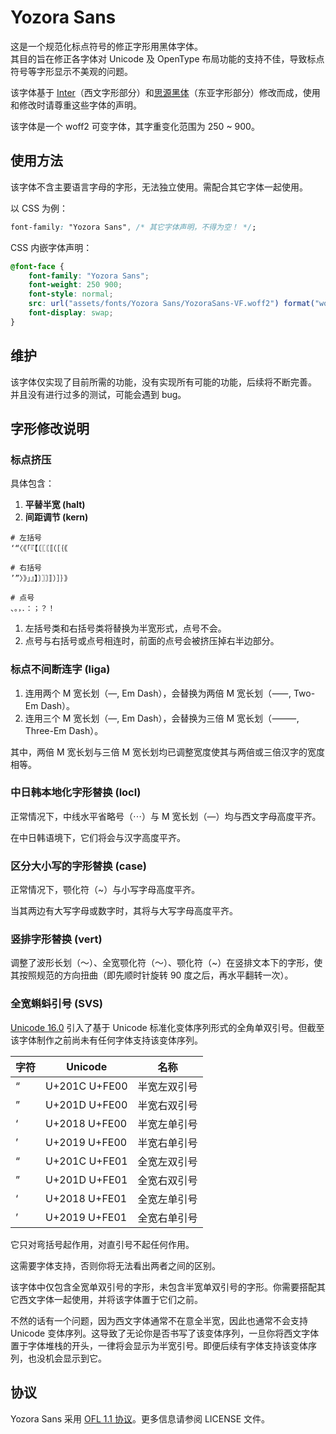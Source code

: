 # Yozora Sans

这是一个规范化标点符号的修正字形用黑体字体。\
其目的旨在修正各字体对 Unicode 及 OpenType 布局功能的支持不佳，导致标点符号等字形显示不美观的问题。

该字体基于 [Inter](https://github.com/rsms/inter)（西文字形部分）和[思源黑体](https://github.com/adobe-fonts/source-han-sans)（东亚字形部分）修改而成，使用和修改时请尊重这些字体的声明。

该字体是一个 woff2 可变字体，其字重变化范围为 250 ~ 900。

## 使用方法

该字体不含主要语言字母的字形，无法独立使用。需配合其它字体一起使用。

以 CSS 为例：

```css
font-family: "Yozora Sans", /* 其它字体声明，不得为空！ */;
```

CSS 内嵌字体声明：

```css
@font-face {
	font-family: "Yozora Sans";
	font-weight: 250 900;
	font-style: normal;
	src: url("assets/fonts/Yozora Sans/YozoraSans-VF.woff2") format("woff2");
	font-display: swap;
}
```

## 维护

该字体仅实现了目前所需的功能，没有实现所有可能的功能，后续将不断完善。\
并且没有进行过多的测试，可能会遇到 bug。

## 字形修改说明

### 标点挤压

具体包含：
1. **平替半宽 (halt)**
2. **间距调节 (kern)**

```
# 左括号
‘“〈《「『【〔〖〘〚（［｛｟

# 右括号
’”〉》」』】〕〗〙〛）］｝｠

# 点号
、。，．：；？！
```

1. 左括号类和右括号类将替换为半宽形式，点号不会。
2. 点号与右括号或点号相连时，前面的点号会被挤压掉右半边部分。

### 标点不间断连字 (liga)

1. 连用两个 M 宽长划（—, Em Dash），会替换为两倍 M 宽长划（⸺, Two-Em Dash）。
2. 连用三个 M 宽长划（—, Em Dash），会替换为三倍 M 宽长划（⸻, Three-Em Dash）。

其中，两倍 M 宽长划与三倍 M 宽长划均已调整宽度使其与两倍或三倍汉字的宽度相等。

### 中日韩本地化字形替换 (locl)

正常情况下，中线水平省略号（⋯）与 M 宽长划（—）均与西文字母高度平齐。

在中日韩语境下，它们将会与汉字高度平齐。

### 区分大小写的字形替换 (case)

正常情况下，颚化符（~）与小写字母高度平齐。

当其两边有大写字母或数字时，其将与大写字母高度平齐。

### 竖排字形替换 (vert)

调整了波形长划（〜）、全宽颚化符（～）、颚化符（~）在竖排文本下的字形，使其按照规范的方向扭曲（即先顺时针旋转 90 度之后，再水平翻转一次）。

### 全宽蝌蚪引号 (SVS)

[Unicode 16.0](https://www.unicode.org/versions/Unicode16.0.0/) 引入了基于 Unicode 标准化变体序列形式的全角单双引号。但截至该字体制作之前尚未有任何字体支持该变体序列。

字符 | Unicode | 名称
--- | --- | ---
“&#xfe00; | U+201C U+FE00 | 半宽左双引号
”&#xfe00; | U+201D U+FE00 | 半宽右双引号
‘&#xfe00; | U+2018 U+FE00 | 半宽左单引号
’&#xfe00; | U+2019 U+FE00 | 半宽右单引号
“&#xfe01; | U+201C U+FE01 | 全宽左双引号
”&#xfe01; | U+201D U+FE01 | 全宽右双引号
‘&#xfe01; | U+2018 U+FE01 | 全宽左单引号
’&#xfe01; | U+2019 U+FE01 | 全宽右单引号

它只对弯括号起作用，对直引号不起任何作用。

这需要字体支持，否则你将无法看出两者之间的区别。

该字体中仅包含全宽单双引号的字形，未包含半宽单双引号的字形。你需要搭配其它西文字体一起使用，并将该字体置于它们之前。

不然的话有一个问题，因为西文字体通常不在意全半宽，因此也通常不会支持 Unicode 变体序列。这导致了无论你是否书写了该变体序列，一旦你将西文字体置于字体堆栈的开头，一律将会显示为半宽引号。即便后续有字体支持该变体序列，也没机会显示到它。

## 协议

Yozora Sans 采用 [OFL 1.1 协议](https://openfontlicense.org/open-font-license-official-text/)。更多信息请参阅 LICENSE 文件。
